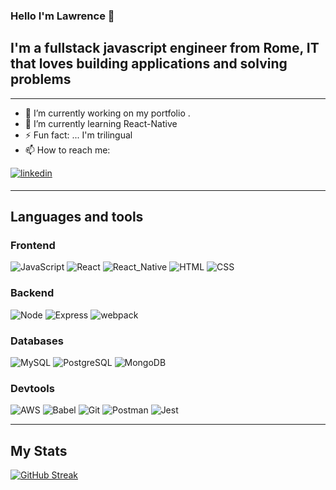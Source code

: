 ### Hello I'm Lawrence 👋

<h2>I'm a fullstack javascript engineer from Rome, IT that loves building applications and solving problems </h2>

---

- 🔭 I’m currently working on my portfolio <a href='https://github.com/Lawsan92/portfolio'><a/>. 
- 🌱 I’m currently learning React-Native
- ⚡ Fun fact: ... I'm trilingual
- 📫 How to reach me: 
<div>
<a href="https://www.linkedin.com/in/lawrencesanzogni/" target="_blank">
<img src=https://img.shields.io/badge/linkedin-%231E77B5.svg?&style=for-the-badge&logo=linkedin&logoColor=white alt=linkedin style="margin-bottom: 5px;" />
</a>  
</div>  

--- 
## Languages and tools

### Frontend
![JavaScript](https://img.shields.io/badge/JavaScript%20-%23323330.svg?&style=flat-square&logo=javascript&logoColor=%23F7DF1E)
![React](https://img.shields.io/badge/React%20-%2320232a.svg?&style=flat-square&logo=react&logoColor=%2361DAFB)
![React_Native](https://img.shields.io/badge/React_Native%20-%2320232a.svg?&style=flat-square&logo=react&logoColor=%2361DAFB)
![HTML](https://img.shields.io/badge/HTML5%20-%23E34F26.svg?&style=flat-square&logo=html5&logoColor=white)
![CSS](https://img.shields.io/badge/CSS3%20-%231572B6.svg?&style=flat-square&logo=css3&logoColor=white)

### Backend 

![Node](https://img.shields.io/badge/Node.js%20-%2343853D.svg?&style=flat-square&logo=node.js&logoColor=white)
![Express](https://img.shields.io/badge/Express%20-%23404d59.svg?&style=flat-square)
![webpack](https://img.shields.io/badge/webpack%20-%238DD6F9.svg?&style=flat-square&logo=webpack&logoColor=black)

### Databases
![MySQL](https://img.shields.io/badge/MySQL-%2300f.svg?&style=flat-square&logo=mysql&logoColor=white)
![PostgreSQL](https://img.shields.io/badge/PostgreSQL-%23316192.svg?&style=flat-square&logo=postgresql&logoColor=white)
![MongoDB](https://img.shields.io/badge/MongoDB-%234ea94b.svg?&style=flat-square&logo=mongodb&logoColor=white)

### Devtools
![AWS](https://img.shields.io/badge/-AWS-232F3E?logo=amazonaws&logoColor=white&style=flat-square)
![Babel](https://img.shields.io/badge/Babel-F9DC3E?style=flat-square&logo=babel&logoColor=white)
![Git](https://img.shields.io/badge/Git%20-%23F05033.svg?&style=flat-square&logo=git&logoColor=white)
![Postman](https://img.shields.io/badge/Postman-FF6C37?style=flat-square&logo=Postman&logoColor=white)
![Jest](https://img.shields.io/badge/-Jest-C21325?logo=jest&logoColor=white&style=flat-square)

---
## My Stats 
[![GitHub Streak](https://streak-stats.demolab.com/?user=Lawsan92)](https://git.io/streak-stats)
